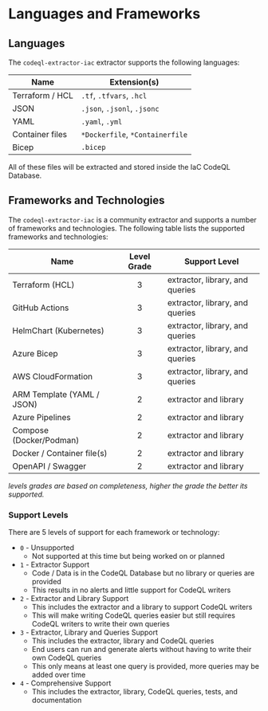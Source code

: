 # Languages and Frameworks

## Languages

The `codeql-extractor-iac` extractor supports the following languages:

| Name            | Extension(s)                    |
| --------------- | ------------------------------- |
| Terraform / HCL | `.tf`, `.tfvars`, `.hcl`        |
| JSON            | `.json`, `.jsonl`, `.jsonc`     |
| YAML            | `.yaml`, `.yml`                 |
| Container files | `*Dockerfile`, `*Containerfile` |
| Bicep           | `.bicep`                        |

All of these files will be extracted and stored inside the IaC CodeQL Database.

## Frameworks and Technologies

The `codeql-extractor-iac` is a community extractor and supports a number of frameworks and technologies.
The following table lists the supported frameworks and technologies:

| Name                       | Level Grade | Support Level                   |
| -------------------------- | :---------: | ------------------------------- |
| Terraform (HCL)            |      3      | extractor, library, and queries |
| GitHub Actions             |      3      | extractor, library, and queries |
| HelmChart (Kubernetes)     |      3      | extractor, library, and queries |
| Azure Bicep                |      3      | extractor, library, and queries |
| AWS CloudFormation         |      3      | extractor, library, and queries |
| ARM Template (YAML / JSON) |      2      | extractor and library           |
| Azure Pipelines            |      2      | extractor and library           |
| Compose (Docker/Podman)    |      2      | extractor and library           |
| Docker / Container file(s) |      2      | extractor and library           |
| OpenAPI / Swagger          |      2      | extractor and library           |

_levels grades are based on completeness, higher the grade the better its supported._

### Support Levels

There are 5 levels of support for each framework or technology:

- `0` - Unsupported
  - Not supported at this time but being worked on or planned
- `1` - Extractor Support
  - Code / Data is in the CodeQL Database but no library or queries are provided
  - This results in no alerts and little support for CodeQL writers
- `2` - Extractor and Library Support
  - This includes the extractor and a library to support CodeQL writers
  - This will make writing CodeQL queries easier but still requires CodeQL writers to write their own queries
- `3` - Extractor, Library and Queries Support
  - This includes the extractor, library and CodeQL queries
  - End users can run and generate alerts without having to write their own CodeQL queries
  - This only means at least one query is provided, more queries may be added over time
- `4` - Comprehensive Support
  - This includes the extractor, library, CodeQL queries, tests, and documentation
